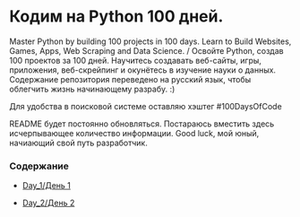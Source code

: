 # Кодим на Python 100 дней.
Master Python by building 100 projects in 100 days. Learn to Build Websites, Games, Apps, Web Scraping and Data Science. / Освойте Python, создав 100 проектов за 100 дней. Научитесь создавать веб-сайты, игры, приложения, веб-скрейпинг и окунётесь в изучение науки о данных. Содержание репозитория переведено на русский язык, чтобы облегчить жизнь начинающему разрабу. :)

Для удобства в поисковой системе оставляю хэштег #100DaysOfCode

README будет постоянно обновляться. Постараюсь вместить здесь исчерпывающее количество информации. Good luck, мой юный, начиающий свой путь разработчик.

### Содержание
- [Day_1/День 1](https://github.com/GeekHunterOne/100_days_of_Python/blob/main/Day_1)

- [Day_2/День 2](https://github.com/GeekHunterOne/100_days_of_Python/blob/main/Day_2)